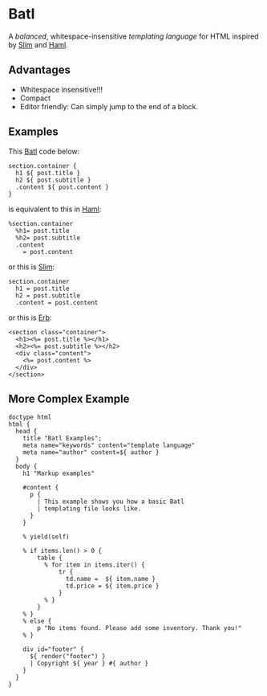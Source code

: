 # Batl

A _balanced_, whitespace-insensitive _templating_ _language_ for HTML inspired by [Slim] and [Haml].

## Advantages

* Whitespace insensitive!!!
* Compact
* Editor friendly: Can simply jump to the end of a block.

## Examples

This [Batl] code below:

```
section.container {
  h1 ${ post.title }
  h2 ${ post.subtitle }
  .content ${ post.content }
}
```

is equivalent to this in [Haml]:

```haml
%section.container
  %h1= post.title
  %h2= post.subtitle
  .content
    = post.content
```

or this is [Slim]:

```slim
section.container
  h1 = post.title
  h2 = post.subtitle
  .content = post.content
```

or this is [Erb]:

```erb
<section class="container">
  <h1><%= post.title %></h1>
  <h2><%= post.subtitle %></h2>
  <div class="content">
    <%= post.content %>
  </div>
</section>
```

## More Complex Example

```
doctype html
html {
  head {
    title "Batl Examples";
    meta name="keywords" content="template language"
    meta name="author" content=${ author }
  }
  body {
    h1 "Markup examples"
    
    #content {
      p {
        | This example shows you how a basic Batl
        | templating file looks like.
      }
    }
    
    % yield(self)
    
    % if items.len() > 0 {
        table {
          % for item in items.iter() {
              tr {
                td.name =  ${ item.name }
                td.price = ${ item.price }
              }
          % }
        }
    % }
    % else {
        p "No items found. Please add some inventory. Thank you!"
    % }
    
    div id="footer" {
      ${ render("footer") }
      | Copyright ${ year } #{ author }
    }
  }
}
```

[Batl]: https://github.com/mneumann/batl
[Slim]: http://slim-lang.com/
[Haml]: http://haml.info/
[Erb]: http://ruby-doc.org/stdlib-2.1.0/libdoc/erb/rdoc/ERB.html
